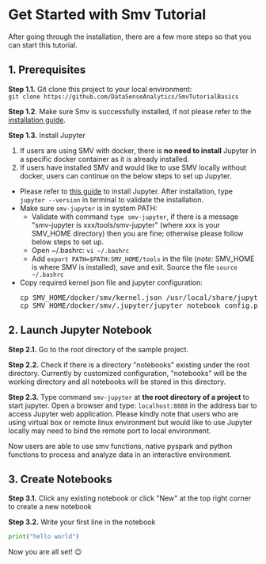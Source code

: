 # Get Started with Smv Tutorial

After going through the installation, there are a few more steps so that you can start this tutorial.

## 1. Prerequisites
**Step 1.1.** Git clone this project to your local environment:   
  `git clone https://github.com/DataSenseAnalytics/SmvTutorialBasics`

**Step 1.2**. Make sure Smv is successfully installed, if not please refer to the [installation guide](smv_install_sample_app.md#smv-installation).

**Step 1.3.** Install Jupyter  
1) If users are using SMV with docker, there is **no need to install** Jupyter in a specific docker container as it is already installed.  
2) If users have installed SMV and would like to use SMV locally without docker, users can continue on the below steps to set up Jupyter.  
- Please refer to [this guide](http://jupyter.org/install.html) to install Jupyter. After installation, type `jupyter --version` in terminal to validate the installation.
- Make sure `smv-jupyter` is in system PATH:  
  - Validate with command `type smv-jupyter`, if there is a message "smv-jupyter is xxx/tools/smv-jupyter" (where xxx is your SMV_HOME directory) then you are fine; otherwise please follow below steps to set up.
  - Open ~/.bashrc:  `vi ~/.bashrc`
  - Add `export PATH=$PATH:SMV_HOME/tools` in the file (*note:* SMV_HOME is where SMV is installed), save and exit. Source the file `source ~/.bashrc`
- Copy required kernel json file and jupyter configuration:  
  <pre>
  cp SMV_HOME/docker/smv/kernel.json /usr/local/share/jupyter/kernels/smv-pyshell/kernel.json
  cp SMV_HOME/docker/smv/.jupyter/jupyter_notebook_config.py ~/.jupyter/
  </pre>

## 2. Launch Jupyter Notebook
**Step 2.1.** Go to the root directory of the sample project.   

**Step 2.2.** Check if there is a directory "notebooks" existing under the root directory. Currently by customized configuration, "notebooks" will be the working directory and all notebooks will be stored in this directory.

**Step 2.3.** Type command `smv-jupyter` at **the root directory of a project** to start jupyter. Open a browser and type: `localhost:8888` in the address bar to access Jupyter web application. Please kindly note that users who are using virtual box or remote linux environment but would like to use Jupyter locally may need to bind the remote port to local environment.   

Now users are able to use smv functions, native pyspark and python functions to process and analyze data in an interactive environment.

## 3. Create Notebooks
**Step 3.1.** Click any existing notebook or click "New" at the top right corner to create a new notebook

**Step 3.2.** Write your first line in the notebook  
```python
print("hello world")
```

Now you are all set! :wink:
